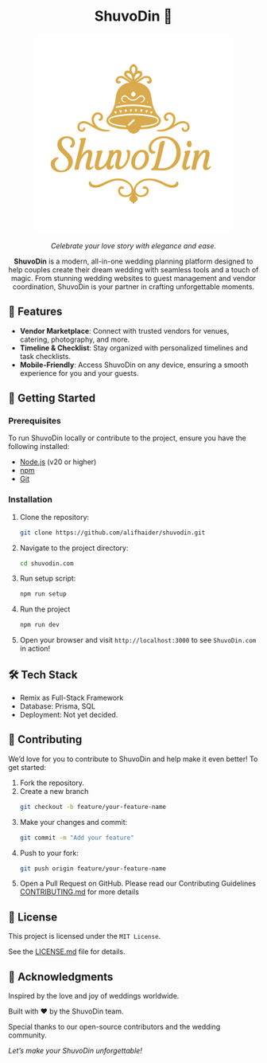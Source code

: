 <div align="center">
<h1 align="center"> ShuvoDin 💍</h1>

<img src="https://github.com/alifhaider/shuvodin.com/blob/main/public/img/logo.png" width="400" height="auto" alt="shuvodin banner" /> 
<p align="center">
   
*Celebrate your love story with elegance and ease.*

</p>

**ShuvoDin** is a modern, all-in-one wedding planning platform designed to help couples create their dream wedding with seamless tools and a touch of magic. From stunning wedding websites to guest management and vendor coordination, ShuvoDin is your partner in crafting unforgettable moments.

</div>



## 🌟 Features

- **Vendor Marketplace**: Connect with trusted vendors for venues, catering, photography, and more.
- **Timeline & Checklist**: Stay organized with personalized timelines and task checklists.
- **Mobile-Friendly**: Access ShuvoDin on any device, ensuring a smooth experience for you and your guests.

## 🚀 Getting Started

### Prerequisites
To run ShuvoDin locally or contribute to the project, ensure you have the following installed:
- [Node.js](https://nodejs.org/) (v20 or higher)
- [npm](https://www.npmjs.com/)
- [Git](https://git-scm.com/)

### Installation
1. Clone the repository:
   ```bash
   git clone https://github.com/alifhaider/shuvodin.git
   ```
2. Navigate to the project directory:
   ```bash
   cd shuvodin.com
   ```
3. Run setup script:
   ```bash
   npm run setup
   ```
4. Run the project
   ```bash
   npm run dev
   ```
5. Open your browser and visit `http://localhost:3000` to see `ShuvoDin.com` in action!

## 🛠️ Tech Stack

- Remix as Full-Stack Framework
- Database: Prisma, SQL
- Deployment: Not yet decided.

## 🤝 Contributing

We’d love for you to contribute to ShuvoDin and help make it even better! To get started:
1. Fork the repository.
2. Create a new branch
   ```bash
   git checkout -b feature/your-feature-name
   ```
3. Make your changes and commit:
   ```bash
   git commit -m "Add your feature"
   ```
4. Push to your fork:
   ```bash
   git push origin feature/your-feature-name
   ```
5. Open a Pull Request on GitHub.
Please read our Contributing Guidelines [CONTRIBUTING.md](https://github.com/alifhaider/shuvodin.com/CONTRIBUTING.md) for more details

## 🪪 License

This project is licensed under the `MIT License`.

See the [LICENSE.md](https://github.com/alifhaider/shuvodin.com/LICENSE.md) file for details.

## 🙏 Acknowledgments

Inspired by the love and joy of weddings worldwide.

Built with ❤️ by the ShuvoDin team.

Special thanks to our open-source contributors and the wedding community.

*Let’s make your ShuvoDin unforgettable!*




